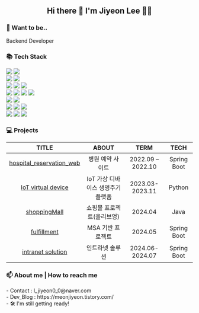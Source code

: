 <div>
	
<h2 align="center"> Hi there 👋 I'm Jiyeon Lee 👩‍💻</h2>
	
<h3>💭 Want to be.. </h3>
Backend Developer
	
<h3>📚 Tech Stack</h3>
<img src="https://img.shields.io/badge/Java-007396?style=flat&logo=Conda-Forge&logoColor=white" />
<img src="https://img.shields.io/badge/JavaScript-F7DF1E?style=flat&logo=JavaScript&logoColor=white" />
<br>
<img src="http://img.shields.io/badge/-Spring_Boot-6DB33F?style=flat-square&logo=Spring%20Boot&logoColor=white" />
<img src="http://img.shields.io/badge/-Django-092E20?style=flat-square&logo=Django" />

<br>
<img src="http://img.shields.io/badge/-Python-3776ab?style=flat-square&logo=Python&logoColor=white" />
<img src="http://img.shields.io/badge/-Git-f05032?style=flat-square&logo=Git&logoColor=white" />
<img src="http://img.shields.io/badge/-Github-181717?style=flat-square&logo=Github&logoColor=white" />
<br>
<img src="https://img.shields.io/badge/JSP-CB3837?style=flat&logo=JSP&logoColor=white" />
<img src="https://img.shields.io/badge/HTML-E34F26?style=flat&logo=HTML5&logoColor=white" />
<img src="https://img.shields.io/badge/CSS-1572B6?style=flat&logo=CSS3&logoColor=white" />
<img src="https://img.shields.io/badge/React-61DAFB?style=flat&logo=React&logoColor=white" />
<br>
<img src="https://img.shields.io/badge/Spring_Framework-6DB33F?style=flat&logo=Spring&logoColor=white" />
<img src="https://img.shields.io/badge/JPA-007396?style=flat&logo=Hibernate&logoColor=white" />
<br>
<img src="https://img.shields.io/badge/Oracle-F80000?style=flat&logo=Oracle&logoColor=white" />
<img src="https://img.shields.io/badge/MySQL-4479A1?style=flat&logo=MySQL&logoColor=white" />
<img src="https://img.shields.io/badge/H2-007396?style=flat&logo=H2&logoColor=white" />
<br>
<img src="https://img.shields.io/badge/Windows-0078D6?style=flat&logo=Windows&logoColor=white" />
<img src="https://img.shields.io/badge/Apache%20HTTP%20Server-D22128?style=flat&logo=Apache&logoColor=white" />
<img src="https://img.shields.io/badge/Tomcat-F8DC75?style=flat&logo=Apache%20Tomcat&logoColor=black" />
<br>

	

<h3>💻 Projects </h3>

		
  |TITLE|ABOUT|TERM|TECH|
|:---:|:---:|:---:|:---:|
|<a href="https://github.com/MEONJIYEON/hospital_reservation_web">hospital_reservation_web</a>|병원 예약 사이트|2022.09 – 2022.10|Spring Boot|
|<a href="">IoT virtual device</a>|IoT 가상 디바이스 생명주기 플랫폼|2023.03-2023.11|Python|
|<a href="https://github.com/MEONJIYEON/shoppingMall">shoppingMall</a>|쇼핑몰 프로젝트(올리브엉)|2024.04|Java|
|<a href="https://github.com/orgs/KB-FulfillmentProject/repositories">fulfillment</a>|MSA 기반 프로젝트|2024.05|Spring Boot|
|<a href="https://github.com/orgs/Lighting-Solution/repositories">intranet solution</a>|인트라넷 솔루션|2024.06-2024.07|Spring Boot|

<h3> 📫 About me | How to reach me </h3>
- Contact : l_jiyeon0_0@naver.com
	<br>
- Dev_Blog : https://meonjiyeon.tistory.com/
	<br>
- 🛠 I'm still getting ready!

</div>
